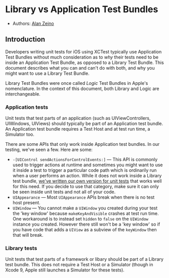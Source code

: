 # Library vs Application Test Bundles

* Authors: [Alan Zeino](https://github.com/alanzeino)

## Introduction

Developers writing unit tests for iOS using XCTest typically use Application Test Bundles without much consideration as to _why_ their tests need to be inside an Application Test Bundle, as opposed to a Library Test Bundle. This document describes what you can and can't do with both, and why you might want to use a Library Test Bundle.

Library Test Bundles were once called _Logic_ Test Bundles in Apple's nomenclature. In the context of this document, both Library and Logic are interchangeable.

### Application tests

Unit tests that test parts of an application (such as UIViewControllers, UIWindows, UIViews) should typically be part of an Application test bundle. An Application test bundle requires a Test Host and at test run time, a Simulator too.

There are some APIs that only work inside Application test bundles. In our testing, we've seen a few. Here are some:

* `-[UIControl sendActionsForControlEvents:]` — This API is commonly used to trigger actions at runtime and sometimes you might want to use it inside a test to trigger a particular code path which is ordinarily run when a user performs an action. While it does not work inside a Library test bundle, [we've written our own version for unit tests](FBSnapshotTestCase/Categories/UIControl+SendActions.h) that works well for this need. If you decide to use that category, make sure it can only be seen inside unit tests and not all of your code.
* `UIAppearance` — Most `UIAppearance` APIs break when there is no test host present.
* `UIWindow` — You cannot make a `UIWindow` you created during your test the 'key window' because `makeKeyAndVisible` crashes at test run time. One workaround is to instead set `hidden` to `false` on the `UIWindow` instance you created. However there still won't be a 'key window' so if you have code that adds a `UIView` as a subview of the `keyWindow` then that will break.

### Library tests
Unit tests that test parts of a framework or libary should be part of a Library test bundle. This does not require a Test Host or a Simulator (though in Xcode 9, Apple still launches a Simulator for these tests).